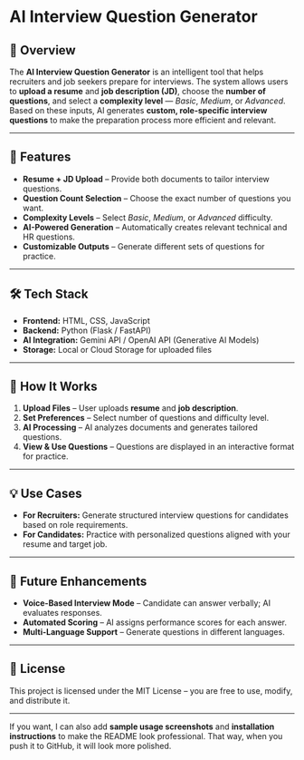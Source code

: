 

# AI Interview Question Generator

## 📌 Overview

The **AI Interview Question Generator** is an intelligent tool that helps recruiters and job seekers prepare for interviews. The system allows users to **upload a resume** and **job description (JD)**, choose the **number of questions**, and select a **complexity level** — *Basic*, *Medium*, or *Advanced*. Based on these inputs, AI generates **custom, role-specific interview questions** to make the preparation process more efficient and relevant.

---

## 🚀 Features

* **Resume + JD Upload** – Provide both documents to tailor interview questions.
* **Question Count Selection** – Choose the exact number of questions you want.
* **Complexity Levels** – Select *Basic*, *Medium*, or *Advanced* difficulty.
* **AI-Powered Generation** – Automatically creates relevant technical and HR questions.
* **Customizable Outputs** – Generate different sets of questions for practice.

---

## 🛠️ Tech Stack

* **Frontend:** HTML, CSS, JavaScript
* **Backend:** Python (Flask / FastAPI)
* **AI Integration:** Gemini API / OpenAI API (Generative AI Models)
* **Storage:** Local or Cloud Storage for uploaded files

---

## 📂 How It Works

1. **Upload Files** – User uploads **resume** and **job description**.
2. **Set Preferences** – Select number of questions and difficulty level.
3. **AI Processing** – AI analyzes documents and generates tailored questions.
4. **View & Use Questions** – Questions are displayed in an interactive format for practice.

---

## 💡 Use Cases

* **For Recruiters:** Generate structured interview questions for candidates based on role requirements.
* **For Candidates:** Practice with personalized questions aligned with your resume and target job.

---

## 🔮 Future Enhancements

* **Voice-Based Interview Mode** – Candidate can answer verbally; AI evaluates responses.
* **Automated Scoring** – AI assigns performance scores for each answer.
* **Multi-Language Support** – Generate questions in different languages.

---

## 📜 License

This project is licensed under the MIT License – you are free to use, modify, and distribute it.

---

If you want, I can also add **sample usage screenshots** and **installation instructions** to make the README look professional. That way, when you push it to GitHub, it will look more polished.
